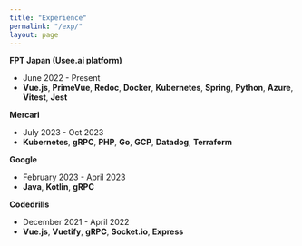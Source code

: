 ```yaml
---
title: "Experience"
permalink: "/exp/"
layout: page
---
```


**FPT Japan (Usee.ai platform)**
- June 2022 - Present
- **Vue.js**, **PrimeVue**, **Redoc**, **Docker**, **Kubernetes**, **Spring**, **Python**, **Azure**, **Vitest**, **Jest**

**Mercari**
- July 2023 - Oct 2023
- **Kubernetes**, **gRPC**,  **PHP**, **Go**, **GCP**, **Datadog**, **Terraform**

**Google**
- February 2023 - April 2023
- **Java**, **Kotlin**, **gRPC**

**Codedrills**
- December 2021 - April 2022
- **Vue.js**, **Vuetify**, **gRPC**, **Socket.io**, **Express**
